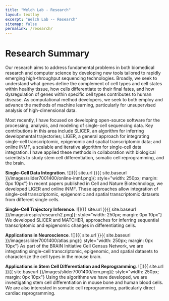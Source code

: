 ```yaml
---
title: "Welch Lab - Research"
layout: textlay
excerpt: "Welch Lab -- Research"
sitemap: false
permalink: /research/
---
```


# Research Summary

Our research aims to address fundamental problems in both biomedical research and computer science by developing new tools tailored to rapidly emerging high-throughput sequencing technologies. Broadly, we seek to understand what genes define the complement of cell types and cell states within healthy tissue, how cells differentiate to their final fates, and how dysregulation of genes within specific cell types contributes to human disease. As computational method developers, we seek to both employ and advance the methods of machine learning, particularly for unsupervised analysis of high-dimensional data.

Most recently, I have focused on developing open-source software for the processing, analysis, and modeling of single-cell sequencing data. Key contributions in this area include SLICER, an algorithm for inferring developmental trajectories; LIGER, a general approach for integrating single-cell transcriptomic, epigenomic and spatial transcriptomic data; and online iNMF, a scalable and iterative algorithm for single-cell data integration. I have applied these methods in collaboration with biological scientists to study stem cell differentiation, somatic cell reprogramming, and the brain.

**Single-Cell Data Integration**.
![]({{ site.url }}{{ site.baseurl }}/images/slider7001400/online-inmf.png){: style="width: 250px; margin: 0px  10px"}
In recent papers published in Cell and Nature Biotechnology, we developed LIGER and online iNMF. These approaches allow integration of single-cell transcriptomic, epigenomic and spatial transcriptomic datasets from different single cells.

**Single-Cell Trajectory Inference**.
![]({{ site.url }}{{ site.baseurl }}/images/respic/research2.png){: style="width: 250px; margin: 0px  10px"}
We developed SLICER and MATCHER, approaches for inferring sequential transcriptomic and epigenomic changes in differentiating cells.

**Applications in Neuroscience**.
![]({{ site.url }}{{ site.baseurl }}/images/slider7001400/atlas.png){: style="width: 250px; margin: 0px  10px"}
As part of the BRAIN Initiative Cell Census Network, we are integrating single-cell transcriptomic, epigenomic, and spatial datasets to characterize the cell types in the mouse brain.

**Applications in Stem Cell Differentiation and Reprogramming**.
![]({{ site.url }}{{ site.baseurl }}/images/slider7001400/icm.png){: style="width: 250px; margin: 0px  10px"}
Using the algorithms we have developed, we are investigating stem cell differentiation in mouse bone and human blood cells. We are also interested in somatic cell reprogramming, particularly direct cardiac reprogramming.


